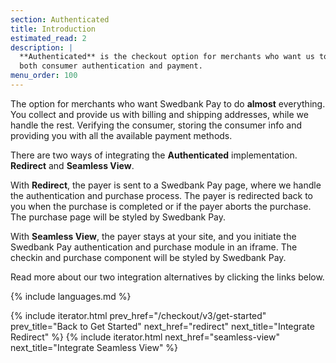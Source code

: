 ```yaml
---
section: Authenticated
title: Introduction
estimated_read: 2
description: |
  **Authenticated** is the checkout option for merchants who want us to handle
  both consumer authentication and payment.
menu_order: 100
---
```


The option for merchants who want Swedbank Pay to do **almost** everything. You
collect and provide us with billing and shipping addresses, while we handle the
rest. Verifying the consumer, storing the consumer info and providing you with
all the available payment methods.

There are two ways of integrating the **Authenticated** implementation.
**Redirect** and **Seamless View**.

With **Redirect**, the payer is sent to a Swedbank Pay page, where we handle the
authentication and purchase process. The payer is redirected back to you
when the purchase is completed or if the payer aborts the purchase. The
purchase page will be styled by Swedbank Pay.

With **Seamless View**, the payer stays at your site, and you initiate the
Swedbank Pay authentication and purchase module in an iframe. The checkin and
purchase component will be styled by Swedbank Pay.

Read more about our two integration alternatives by clicking the links below.

{% include languages.md %}

{% include iterator.html prev_href="/checkout/v3/get-started"
                         prev_title="Back to Get Started"
                         next_href="redirect"
                         next_title="Integrate Redirect" %}
{% include iterator.html next_href="seamless-view"
                         next_title="Integrate Seamless View" %}
